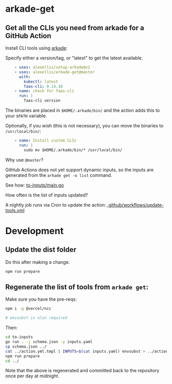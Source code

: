 # arkade-get
## Get all the CLIs you need from arkade for a GitHub Action

Install CLI tools using [arkade](https://arkade.dev):

Specify either a version/tag, or "latest" to get the latest available.

```yaml
    - uses: alexellis/setup-arkade@v2
    - uses: alexellis/arkade-get@master
      with:
        kubectl: latest
        faas-cli: 0.14.10
    - name: check for faas-cli
      run: |
        faas-cli version
```

The binaries are placed in `$HOME/.arkade/bin/` and the action adds this to your `$PATH` variable.

Optionally, if you wish (this is not necessary), you can move the binaries to `/usr/local/bin/`:

```yaml
    - name: Install custom CLIs
      run: |
        sudo mv $HOME/.arkade/bin/* /usr/local/bin/
```

Why use `@master`?

GitHub Actions does not yet support dynamic inputs, so the inputs are generated from the `arkade get -o list` command.

See how: [to-inputs/main.go](https://github.com/alexellis/arkade-get/blob/master/to-inputs/main.go)

How often is the list of inputs updated?

A nightly job runs via Cron to update the action: [.github/workflows/update-tools.yml](https://github.com/alexellis/arkade-get/blob/master/.github/workflows/update-tools.yml)

# Development

## Update the dist folder

Do this after making a change.

```
npm run prepare
```

## Regenerate the list of tools from `arkade get`:

Make sure you have the pre-reqs:

```bash
npm i -g @vercel/ncc

# envsubst is also required
```

Then:

```bash
cd to-inputs
go run . -j schema.json -y inputs.yaml
cp schema.json ../
cat ../action.yml.tmpl | INPUTS=$(cat inputs.yaml) envsubst > ../action.yml
npm run prepare
cd ../
```

Note that the above is regenerated and committed back to the repository once per day at midnight.


